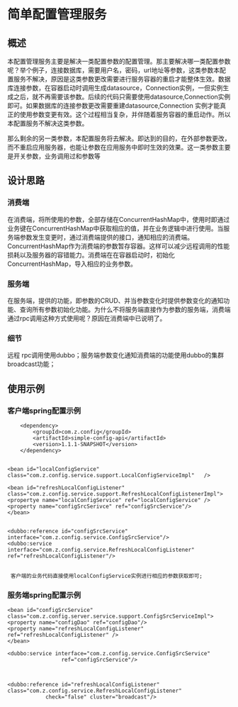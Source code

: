 # 简单配置管理服务

## 概述
本配置管理服务主要是解决一类配置参数的配置管理。那主要解决哪一类配置参数呢？举个例子，连接数据库，需要用户名，密码，url地址等参数，这类参数本配置服务不解决，原因是这类参数更改需要进行服务容器的重启才能整体生效。数据库连接参数，在容器启动时调用生成datasource，Connection实例，一但实例生成之后，就不再需要该参数。后续的代码只需要使用datasource,Connection实例即可。如果数据库的连接参数更改需要重建datasource,Connection 实例才能真正的使用参数变更有效。这个过程相当复杂，并伴随着服务容器的重启动作。所以本配置服务不解决这类参数。

那么剩余的另一类参数，本配置服务将去解决。即达到的目的，在外部参数更改，而不重启应用服务器，也能让参数在应用服务中即时生效的效果。这一类参数主要是开关参数，业务调用过和参数等

## 设计思路
### 消费端
在消费端，将所使用的参数，全部存储在ConcurrentHashMap中，使用时即通过业务键在ConcurrentHashMap中获取相应的值，并在业务逻辑中进行使用。当服务端参数发生变更时，通过消费端提供的接口，通知相应的消费端。ConcurrentHashMap作为消费端的参数暂存容器。这样可以减少远程调用的性能损耗以及服务器的容错能力。消费端在在容器启动时，初始化ConcurrentHashMap，导入相应的业务参数。

### 服务端

在服务端，提供的功能，即参数的CRUD、并当参数变化时提供参数变化的通知功能、查询所有参数初始化功能。为什么不将服务端直接作为参数的服务端，消费端通过rpc调用这种方式使用呢？原因在消费端中已说明了。

### 细节
远程 rpc调用使用dubbo；服务端参数变化通知消费端的功能使用dubbo的集群broadcast功能；


## 使用示例
### 客户端spring配置示例
		<dependency>
			<groupId>com.z.config</groupId>
			<artifactId>simple-config-api</artifactId>
			<version>1.1.1-SNAPSHOT</version>
		</dependency>
		
			
	<bean id="localConfigService" class="com.z.config.service.support.LocalConfigServiceImpl"   />
	
	<bean id="refreshLocalConfigListener" class="com.z.config.service.support.RefreshLocalConfigListenerImpl">
	<propertye name="localConfigService" ref="localConfigService" />
	<property name="configSrcSerivce" ref="configSrcService"/>
	</bean>
	
	
	<dubbo:reference id="configSrcService" interface="com.z.config.service.ConfigSrcService"/>
	<dubbo:service interface="com.z.config.service.RefreshLocalConfigListener" 
	ref="refreshLocalConfigListener"/>
	
	
	 客户端的业务代码直接使用localConfigService实例进行相应的参数获取即可;
### 服务端spring配置示例

	
	<bean id="configSrcService" class="com.z.config.server.service.support.ConfigSrcServiceImpl">
	<property name="configDao" ref="configDao"/>
	<property name="refreshLocalConfigListener" ref="refreshLocalConfigListener" />
	</bean>
	
	<dubbo:service interface="com.z.config.service.ConfigSrcService"  
	                 ref="configSrcService"/>
	

	
	<dubbo:reference id="refreshLocalConfigListener" class="com.z.config.service.RefreshLocalConfigListener" 
	            check="false" cluster="broadcast"/>
	
	



